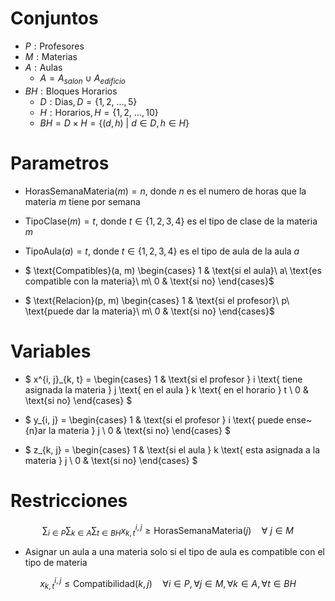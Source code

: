 # Conjuntos

- $P: \text{Profesores}$
- $M: \text{Materias}$
- $A: \text{Aulas}$
    - $A = A_{salon}\ \cup\ A_{edificio}$
- $BH: \text{Bloques Horarios}$
    - $D: \text{Dias}, D = \{1, 2,\ \dots, 5\}$
    - $H: \text{Horarios}, H = \{1, 2,\ \dots, 10\}$
    - $BH = D \times H = \{(d, h)\ |\ d \in D, h \in H\}$

# Parametros
- $\text{HorasSemanaMateria}(m) = n$, donde $n$ es el numero de horas que la materia $m$ tiene por semana
- $\text{TipoClase}(m) = t$, donde $t \in \{1,2,3,4\}$ es el tipo de clase de la materia $m$
- $\text{TipoAula}(a) = t$, donde $t \in \{1,2,3,4\}$ es el tipo de aula de la aula $a$
- $ \text{Compatibles}(a, m) \begin{cases} 1 & \text{si el aula}\ a\ \text{es compatible con la materia}\ m\\ 0 & \text{si no} \end{cases}$

- $ \text{Relacion}(p, m) \begin{cases} 1 & \text{si el profesor}\ p\ \text{puede dar la materia}\ m\\ 0 & \text{si no} \end{cases}$

# Variables

- $
x^{i, j}_{k, t} =
\begin{cases}
    1 & \text{si el profesor } i
    \text{ tiene asignada la materia } j
    \text{ en el aula } k
    \text{ en el horario } t \\
    0 & \text{si no}
\end{cases}
$

- $
y_{i, j} =
\begin{cases}
    1 & \text{si el profesor } i
    \text{ puede ense\~{n}ar la materia } j \\
    0 & \text{si no}
\end{cases}
$

- $
z_{k, j} =
\begin{cases}
    1 & \text{si el aula } k
    \text{ esta asignada a la materia } j \\
    0 & \text{si no}
\end{cases}
$

# Restricciones

$$
\sum_{i \in P} \sum_{k \in A} \sum_{t \in BH} x^{i, j}_{k, t} \ge \text{HorasSemanaMateria}(j) \quad \forall\ j \in M
$$

- Asignar un aula a una materia solo si el tipo de aula es compatible con el tipo de materia

$$
x^{i, j}_{k, t} \leq \text{Compatibilidad}(k,j) \quad \forall i \in P, \forall j \in M, \forall k \in A, \forall t \in BH
$$

